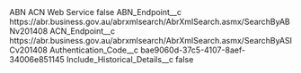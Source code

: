 <?xml version="1.0" encoding="UTF-8"?>
<CustomMetadata xmlns="http://soap.sforce.com/2006/04/metadata" xmlns:xsi="http://www.w3.org/2001/XMLSchema-instance" xmlns:xsd="http://www.w3.org/2001/XMLSchema">
    <label>ABN ACN Web Service</label>
    <protected>false</protected>
    <values>
        <field>ABN_Endpoint__c</field>
        <value xsi:type="xsd:string">https://abr.business.gov.au/abrxmlsearch/AbrXmlSearch.asmx/SearchByABNv201408</value>
    </values>
    <values>
        <field>ACN_Endpoint__c</field>
        <value xsi:type="xsd:string">https://abr.business.gov.au/abrxmlsearch/AbrXmlSearch.asmx/SearchByASICv201408</value>
    </values>
    <values>
        <field>Authentication_Code__c</field>
        <value xsi:type="xsd:string">bae9060d-37c5-4107-8aef-34006e851145</value>
    </values>
    <values>
        <field>Include_Historical_Details__c</field>
        <value xsi:type="xsd:boolean">false</value>
    </values>
</CustomMetadata>
